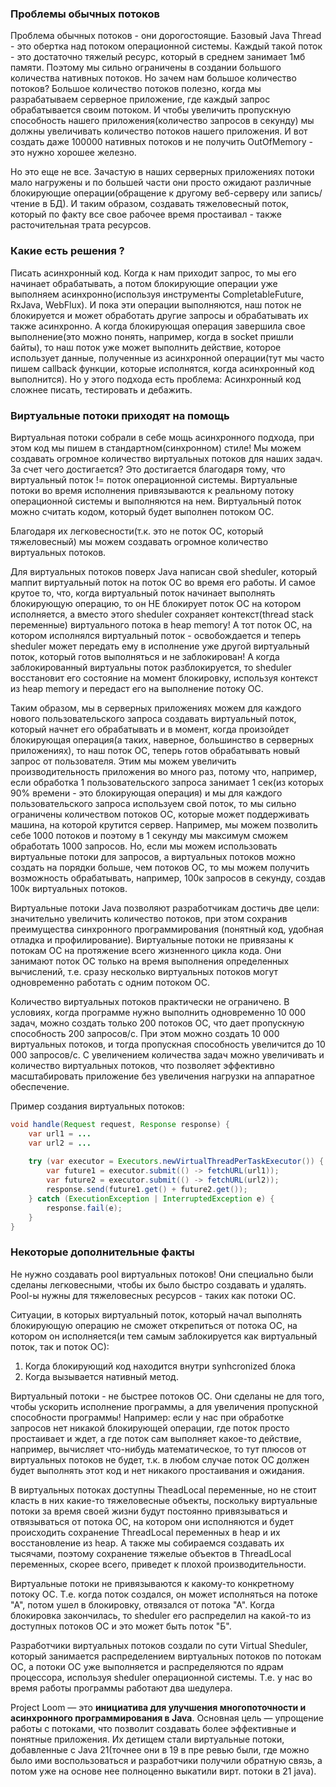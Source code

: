 ### Проблемы обычных потоков
Проблема обычных потоков - они дорогостоящие. Базовый Java Thread - это обертка над потоком операционной системы. Каждый такой поток - это достаточно тяжелый ресурс, который в среднем занимает 1мб памяти. Поэтому мы сильно ограничены в создании большого количества нативных потоков. 
Но зачем нам большое количество потоков? Большое количество потоков полезно, когда мы разрабатываем серверное приложение, где каждый запрос обрабатывается своим потоком. И чтобы увеличить пропускную способность нашего приложения(количество запросов в секунду) мы должны увеличивать количество потоков нашего приложения. И вот создать даже 100000 нативных потоков и не получить OutOfMemory - это нужно хорошее железно.

Но это еще не все. Зачастую в наших серверных приложениях потоки мало нагружены и по большей части они просто ожидают различные блокирующие операции(обращение к другому веб-серверу или запись/чтение в БД). И таким образом, создавать тяжеловесный поток, который по факту все свое рабочее время простаивал - также расточительная трата ресурсов.
### Какие есть решения ? 
Писать асинхронный код. Когда к нам приходит запрос, то мы его начинает обрабатывать, а потом блокирующие операции уже выполняем асинхронно(используя инструменты CompletableFuture, RxJava, WebFlux). И пока эти операции выполняются, наш поток не блокируется и может обработать другие запросы и обрабатывать их также асинхронно. А когда блокирующая операция завершила свое выполнение(это можно понять, например, когда в socket пришли байты), то наш поток уже может выполнить действие, которое использует данные, полученные из асинхронной операции(тут мы часто пишем callback функции, которые исполнятся, когда асинхронный код выполнится). 
Но у этого подхода есть проблема:
Асинхронный код сложнее писать, тестировать и дебажить. 
### Виртуальные потоки приходят на помощь
Виртуальная потоки собрали в себе мощь асинхронного подхода, при этом код мы пишем в стандартном(синхронном) стиле! 
Мы можем создавать огромное количество виртуальных потоков для наших задач. За счет чего достигается? Это достигается благодаря тому, что виртуальный поток != поток операционной системы. Виртуальные потоки во время исполнения привязываются к реальному потоку операционной системы и выполняются на нем. 
Виртуальный поток можно считать кодом, который будет выполнен потоком ОС. 

Благодаря их легковесности(т.к. это не поток ОС, который тяжеловесный) мы можем создавать огромное количество виртуальных потоков. 

Для виртуальных потоков поверх Java написан свой sheduler, который маппит виртуальный поток на поток ОС во время его работы. И самое крутое то, что, когда виртуальный поток начинает выполнять блокирующую операцию, то он НЕ блокирует поток ОС на котором исполняется, а вместо этого sheduler сохраняет контекст(thread stack переменные) виртуального потока в heap memory! А тот поток ОС, на котором исполнялся виртуальный поток - освобождается и теперь sheduler может передать ему в исполнение уже другой виртуальный поток, который готов выполняться и не заблокирован! А когда заблокированный виртуальны поток разблокируется, то sheduler восстановит его состояние на момент блокировку, используя контекст из heap memory и передаст его на выполнение потоку ОС.

Таким образом, мы в серверных приложениях можем для каждого нового пользовательского запроса создавать виртуальный поток, который начнет его обрабатывать и в момент, когда произойдет блокирующая операция(а таких, наверное, большинство в серверных приложениях), то наш поток ОС, теперь готов обрабатывать новый запрос от пользователя. Этим мы можем увеличить производительность приложения во много раз, потому что, например, если обработка 1 пользовательского запроса занимает 1 сек(из которых 90% времени - это блокирующая операция) и мы для каждого пользовательского запроса используем свой поток, то мы сильно ограничены количеством потоков ОС, которые может поддерживать машина, на которой крутится сервер. Например, мы можем позволить себе 1000 потоков и поэтому в 1 секунду мы максимум сможем обработать 1000 запросов. Но, если мы можем использовать виртуальные потоки для запросов, а виртуальных потоков можно создать на порядки больше, чем потоков ОС, то мы можем получить возможность обрабатывать, например, 100к запросов в секунду, создав 100к виртуальных потоков.

Виртуальные потоки Java позволяют разработчикам достичь две цели: значительно увеличить количество потоков, при этом сохранив преимущества синхронного программирования (понятный код, удобная отладка и профилирование). Виртуальные потоки не привязаны к потокам ОС на протяжение всего жизненного цикла кода. Они занимают поток ОС только на время выполнения определенных вычислений, т.е. сразу несколько виртуальных потоков могут одновременно работать с одним потоком ОС.

Количество виртуальных потоков практически не ограничено. В условиях, когда программе нужно выполнить одновременно 10 000 задач, можно создать только 200 потоков ОС, что дает пропускную способность 200 запросов/с. При этом можно создать 10 000 виртуальных потоков, и тогда пропускная способность увеличится до 10 000 запросов/с. С увеличением количества задач можно увеличивать и количество виртуальных потоков, что позволяет эффективно масштабировать приложение без увеличения нагрузки на аппаратное обеспечение.

Пример создания виртуальных потоков:
```java
void handle(Request request, Response response) {
    var url1 = ...
    var url2 = ...
 
    try (var executor = Executors.newVirtualThreadPerTaskExecutor()) {
        var future1 = executor.submit(() -> fetchURL(url1));
        var future2 = executor.submit(() -> fetchURL(url2));
        response.send(future1.get() + future2.get());
    } catch (ExecutionException | InterruptedException e) {
        response.fail(e);
    }
}
```

### Некоторые дополнительные факты
Не нужно создавать pool виртуальных потоков! Они специально были сделаны легковесными, чтобы их было быстро создавать и удалять. Pool-ы нужны для тяжеловесных ресурсов - таких как потоки ОС.

Ситуации, в которых виртуальный поток, который начал выполнять блокирующую операцию не сможет открепиться от потока ОС, на котором он исполняется(и тем самым заблокируется как виртуальный поток, так и поток ОС):
1. Когда блокирующий код находится внутри synhcronized блока
2. Когда вызывается нативный метод.

Виртуальный потоки - не быстрее потоков ОС. Они сделаны не для того, чтобы ускорить исполнение программы, а для увеличения пропускной способности программы! Например: если у нас при обработке запросов нет никакой блокирующей операции, где поток просто простаивает и ждет, а где поток сам выполняет какое-то действие, например, вычисляет что-нибудь математическое, то тут плюсов от виртуальных потоков не будет, т.к. в любом случае поток ОС должен будет выполнять этот код и нет никакого простаивания и ожидания. 

В виртуальных потоках доступны TheadLocal переменные, но не стоит класть в них какие-то тяжеловесные объекты, поскольку виртуальные потоки за время своей жизни будут постоянно привязываться и отвязываться от потока ОС, на котором они исполняются и будет происходить сохранение ThreadLocal переменных в heap и их восстановление из heap. А также мы собираемся создавать их тысячами, поэтому сохранение тяжелые объектов в ThreadLocal переменных, скорее всего, приведет к плохой производительности. 

Виртуальные потоки не привязываются к какому-то конкретному потоку ОС. Т.е. когда поток создался, он может исполняться на потоке "А", потом ушел в блокировку, отвязался от потока "А". Когда блокировка закончилась, то sheduler его распределил на какой-то из доступных потоков ОС и это может быть поток "Б".

Разработчики виртуальных потоков создали по сути Virtual Sheduler, который занимается распределением виртуальных потоков по потокам ОС, а потоки ОС уже выполняется и распределяются по ядрам процессора, используя sheduler операционной системы. Т.е. у нас во время работы программы работают два шедулера.

Project Loom — это **инициатива для улучшения многопоточности и асинхронного программирования в Java**. Основная цель — упрощение работы с потоками, что позволит создавать более эффективные и понятные приложения. Их детищем стали виртуальные потоки, добавленные с Java 21(точнее они в 19 в пре ревью были, где можно было ими воспользоваться и разработчики получили обратную связь, а потом уже на основе нее полноценно выкатили вирт. потоки в 21 java).